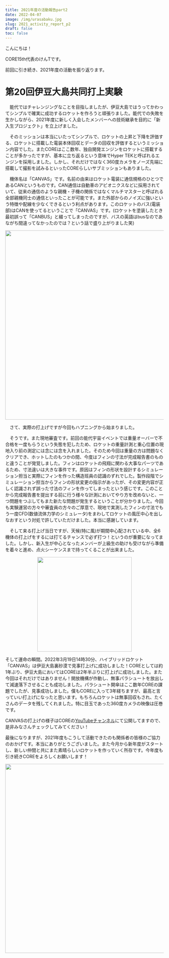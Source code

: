 ```yaml
---
title: 2021年度の活動報告part2
date: 2022-04-07
image: /img/urasabaku.jpg
slug: 2021_activity_report_p2
draft: false
toc: false
---
```


こんにちは！

CORE15th代表のけんTです。

前回に引き続き、2021年度の活動を振り返ります。

# 第20回伊豆大島共同打上実験

　能代ではチャレンジングなことを目指しましたが、伊豆大島ではうってかわってシンプルで確実に成功するロケットを作ろうと頑張りました。能代での失敗を生かしながら、2021年度に新しく入会したメンバーへの技術継承を目的に「新入生プロジェクト」を立上げました。

　そのミッションは本当にいたってシンプルで、ロケットの上昇と下降を評価する、ロケットに搭載した電装本体回収とデータの回収を評価するというミッション内容でした。またCOREはここ数年、独自開発エンジンをロケットに搭載することが多かったですが、基本に立ち返るという意味でHyper TEKと呼ばれるエンジンを採用しました。しかし、それだけではなく360度カメラをノーズ先端に搭載して撮影を試みるといったCOREらしいサブミッションもありました。

　機体名は「CANVAS」です。名前の由来はロケット電装に通信規格のひとつであるCANというものです。CAN通信は自動車のアビオニクスなどに採用されていて、従来の通信のような親機・子機の関係ではなくマルチマスターと呼ばれる全部親機同士の通信といったことが可能です。また外部からのノイズに強いという特徴や配線を少なくできるという利点があります。このロケットのバス(電装部)はCANを使ってるということで「CANVAS」です。(ロケットを塗装したとき最初誤って「CANBUS」と綴ってしまったのですが、バスの英語はbusなのであながち間違ってなかったのでは？という話で盛り上がりました笑)

<!-- CANVAS -->

<div style = "text-align: center"><img src = "/img/CANVAS.png" width = "600"></div>

　さて、実際の打上げですが今回もハプニングから始まりました。

　そうです。また現地審査です。前回の能代宇宙イベントでは重量オーバーで不合格を一度もらうという失態を犯したため、ロケットの重量計測と重心位置の現地入り前の測定には念には念を入れました。そのため今回は重量の方は問題なくクリアでき、ホットしたのもつかの間、今度はフィンの寸法が完成報告書のものと違うことが発覚しました。フィンはロケットの飛翔に関わる大事なパーツであるため、寸法違いは大きな事件です。原因はフィンの形状を設計するシミュレーション担当と実際にフィンを作った構造班員の認識のずれでした。製作段階でシミュレーション担当からフィンの形状変更の指示があったが、その変更内容が正しく認識されず誤った寸法のフィンを作ってしまったという感じです。このことから完成報告書を提出する前に行う様々な計測においてやり方を改めないと、一つ問題をつぶしてもまた新たな問題が発生するということが分かりました。今回も実験運営の方々や審査員の方々のご厚意で、現地で実測したフィンの寸法でもう一度CFD(数値流体力学のシミュレータ)をまわしてロケットの風圧中心を出しなおすという対処で許していただけました。本当に感謝しています。

　そして来る打上げ当日ですが、天候(特に風)が期間中心配されている中、全6機体の打上げをするには打てるチャンスで必ず打つ！というのが重要になってました。しかし、新入生が中心となったメンバーが上級生の助けも受けながら準備を着々と進め、点火シーケンスまで持ってくることが出来ました。

<!-- ランチャに入ったCANVAS -->

<div style = "text-align: center"><img src = "/img/CANVAS_launcher.jpg" width = "300"></div>

  そして運命の瞬間。2022年3月19日14時30分、ハイブリッドロケット「CANVAS」は伊豆大島裏砂漠で見事打上げに成功しました！COREとしては約1年ぶり、伊豆大島においてはCOREは2年半ぶりに打上げに成功しました。また今回はそれだけではありません！開放機構が作動し、無事パラシュートを放出して減速落下させることも成功しました。パラシュート開傘はここ数年COREの課題でしたが、見事成功しました。僕もCOREに入って3年経ちますが、最高と言っていい打上げになったと思います。もちろんロケットは無事回収もされ、たくさんのデータを残してくれました。特に目玉であった360度カメラの映像は圧巻です。

  CANVASの打上げの様子はCOREの[YouTubeチャンネル](https://www.youtube.com/user/corerockets)にて公開してますので、是非みなさんチェックしてみてください！

  最後になりますが、2021年度もこうして活動できたのも関係者の皆様のご協力のおかげです。本当にありがとうございました。また今月から新年度がスタートし、新しい仲間と共にまた素晴らしいロケットを作っていく所存です。今年度も引き続きCOREをよろしくお願いします！

<div style = "text-align: center"><img src = "/img/CORE2021.jpg" width = "600"></div>
